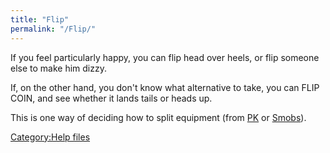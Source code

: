```yaml
---
title: "Flip"
permalink: "/Flip/"
---
```


If you feel particularly happy, you can flip head over heels, or flip
someone else to make him dizzy.

If, on the other hand, you don't know what alternative to take, you can
FLIP COIN, and see whether it lands tails or heads up.

This is one way of deciding how to split equipment (from
[PK](PK "wikilink") or [Smobs](Super_Mobile "wikilink")).

[Category:Help files](Category:Help_files "wikilink")